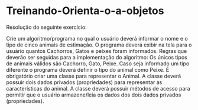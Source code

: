 # Treinando-Orienta-o-a-objetos
Resolução do seguinte exercício: 

Crie um algoritmo/programa no qual o usuário deverá informar o nome e o tipo de cinco animais de estimação. 
O programa deverá exibir na tela para o usuário quantos Cachorros, Gatos e peixes foram informados.
Regras que deverão ser seguidas para a implementação do algoritmo:
Os únicos tipos de animais válidos são Cachorro, Gato, Peixe.
Caso seja informado um tipo diferente o programa deverá definir o tipo do animal como Peixe.
É obrigatório criar uma classe para representar o Animal. 
A classe deverá possuir dois dados privados (propriedades) para representar as características do animal. 
A classe deverá possuir métodos de acesso para permitir que o usuário armazene/leia os dados dos dois dados privados (propriedades). 
